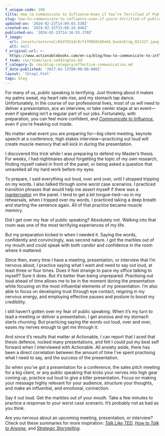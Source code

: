 ```yaml
---
f_unique-code: 198
title: How to Communicate to Influence—Even if You’re Terrified of Public Speaking
slug: how-to-communicate-to-influence-even-if-youre-terrified-of-public-speaking
updated-on: '2024-02-23T14:09:03.530Z'
created-on: '2024-02-22T15:08:24.846Z'
published-on: '2024-02-23T14:16:55.370Z'
f_image:
  url: /assets/external/65d76514c9cf4780b91d6e64_booksblog_021317.jpeg
  alt: null
f_original-url: >-
  https://www.actionablebooks.com/en-ca/blog/how-to-communicate-to-influence-even-if-youre-terrified-of-public-speaking/
f_team: cms/team/sara-saddington.md
f_category-3: cms/blog-category/effective-communication.md
f_date-published: '2017-02-13T00:00:00.000Z'
layout: '[blog].html'
tags: blog
---
```


For many of us, public speaking is terrifying. Just thinking about it makes my palms sweat, my heart rate rise, and my stomach tap dance. Unfortunately, in the course of our professional lives, most of us will need to deliver a presentation, ace an interview, or take center stage at an event—even if speaking isn’t a regular part of our jobs. Fortunately, with preparation, you can feel more confident, and [_Communicate to Influence_](https://www.actionablebooks.com/en-ca/summaries/communicate-to-influence/), even if you’re freaking out inside.

No matter what event you are preparing for—big client meeting, keynote speech at a conference, high stakes interview—practicing out loud will create muscle memory that will kick in during the presentation.

I discovered this trick while I was preparing to defend my Master’s thesis. For weeks, I had nightmares about forgetting the topic of my own research, finding myself naked in front of the panel, or being asked a question that unravelled all my hard work before my eyes.

To prepare, I said everything out loud, over and over, until I stopped tripping on my words. I also talked through some worst case scenarios. I practiced transition phrases that would help me assert myself if there was a [manterruptor](https://www.actionablebooks.com/en-ca/summaries/feminist-fight-club/) on the panel. I tend to get a bit tongue-tied—so in my rehearsals, when I tripped over my words, I practiced taking a deep breath and starting the sentence again. All of that practice became muscle memory.

Did I get over my fear of public speaking? Absolutely not. Walking into that room was one of the most terrifying experiences of my life.

But my preparation kicked in when I needed it. Saying the words, confidently and convincingly, was second nature. I got the marbles out of my mouth and could speak with both candor and confidence in the room where it mattered.

Since then, every time I have a meeting, presentation, or interview that I’m nervous about, I practice saying what I want and need to say out loud, at least three or four times. Does it feel strange to pace my office talking to myself? Sure it does. But it’s better than being unprepared. Practising out loud ahead of time allows me to be in the moment during the presentation while focusing on the most influential elements of my presentation. I’m also able to focus on developing trust through eye contact, reigning in my nervous energy, and employing effective pauses and posture to boost my credibility.

I still haven’t gotten over my fear of public speaking. When it’s my turn to lead a meeting or deliver a presentation, I get anxious and my stomach starts churning. But practicing saying the words out loud, over and over, eases my nerves enough to get me through it.

And since it’s results that matter at Actionable, I can report that I aced that thesis defence, rocked many presentations, and felt I could put my best self forward when I interviewed with Actionable. All anxiety aside, there has been a direct correlation between the amount of time I’ve spent practising what I need to say, and the success of the presentation.

So when you’ve got a presentation for a conference, the sales pitch meeting for a big client, or any public speaking that kicks your nerves into high gear coming up, practice out loud to give a killer presentation. Focus on making your message highly relevant for your audience, structure your thoughts, and make an influential, and emotional, connection.

Say it out loud. Get the marbles out of your mouth. Take a few minutes to practice a response to your worst case scenario. It’s probably not as bad as you think.

Are you nervous about an upcoming meeting, presentation, or interview? Check out these summaries for more inspiration: [_Talk Like TED_](https://www.actionablebooks.com/en-ca/summaries/talk-like-ted/), [_How to Talk to Anyone_](https://www.actionablebooks.com/en-ca/summaries/how-to-talk-to-anyone/), and [_Strategic Storytelling_](https://www.actionablebooks.com/en-ca/summaries/strategic-storytelling/).
